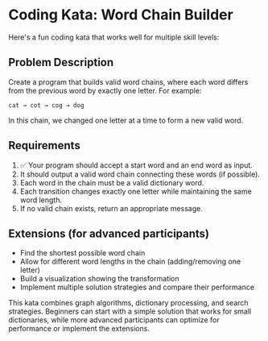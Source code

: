 # Coding Kata: Word Chain Builder

Here's a fun coding kata that works well for multiple skill levels:

## Problem Description

Create a program that builds valid word chains, where each word differs from the previous word by exactly one letter. For example:

```
cat → cot → cog → dog
```

In this chain, we changed one letter at a time to form a new valid word.

## Requirements

1. ✅ Your program should accept a start word and an end word as input.
2. It should output a valid word chain connecting these words (if possible).
3. Each word in the chain must be a valid dictionary word.
4. Each transition changes exactly one letter while maintaining the same word length.
5. If no valid chain exists, return an appropriate message.

## Extensions (for advanced participants)

- Find the shortest possible word chain
- Allow for different word lengths in the chain (adding/removing one letter)
- Build a visualization showing the transformation
- Implement multiple solution strategies and compare their performance

This kata combines graph algorithms, dictionary processing, and search strategies. Beginners can start with a simple solution that works for small dictionaries, while more advanced participants can optimize for performance or implement the extensions.
